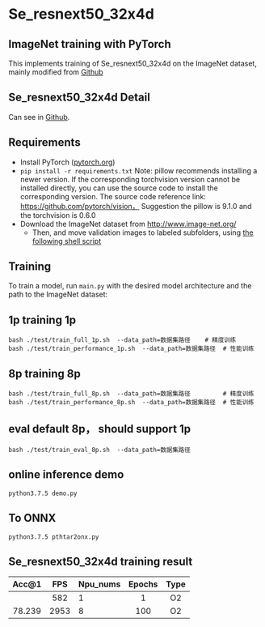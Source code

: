 # Se_resnext50_32x4d

## ImageNet training with PyTorch

This implements training of Se_resnext50_32x4d on the ImageNet dataset, mainly modified from [Github](https://github.com/pytorch/examples/tree/master/imagenet)

## Se_resnext50_32x4d Detail
Can see in [Github](https://github.com/Cadene/pretrained-models.pytorch).

## Requirements
- Install PyTorch ([pytorch.org](http://pytorch.org))
- `pip install -r requirements.txt`
  Note: pillow recommends installing a newer version. If the corresponding torchvision version cannot be installed directly, you can use the source code to install the corresponding version. The source code reference link: https://github.com/pytorch/vision，
Suggestion the pillow is 9.1.0 and the torchvision is 0.6.0
- Download the ImageNet dataset from http://www.image-net.org/
    - Then, and move validation images to labeled subfolders, using [the following shell script](https://raw.githubusercontent.com/soumith/imagenetloader.torch/master/valprep.sh)

## Training

To train a model, run `main.py` with the desired model architecture and the path to the ImageNet dataset:

## 1p training 1p
```
bash ./test/train_full_1p.sh  --data_path=数据集路径    # 精度训练
bash ./test/train_performance_1p.sh  --data_path=数据集路径  # 性能训练
```

## 8p training 8p
```
bash ./test/train_full_8p.sh  --data_path=数据集路径         # 精度训练
bash ./test/train_performance_8p.sh  --data_path=数据集路径  # 性能训练
```

## eval default 8p， should support 1p
`bash ./test/train_eval_8p.sh  --data_path=数据集路径`

## online inference demo
`python3.7.5 demo.py`

## To ONNX
`python3.7.5 pthtar2onx.py`
        

## Se_resnext50_32x4d training result

| Acc@1    | FPS       | Npu_nums| Epochs   | Type     |
| :------: | :------:  | :------ | :------: | :------: |
|     |  582      | 1       |   1    | O2       |
|  78.239  |  2953     | 8       | 100      | O2       |
